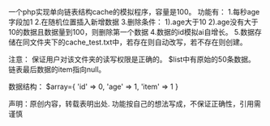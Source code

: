 一个php实现单向链表结构cache的模拟程序，容量是100。
功能有：
	1.每秒age字段加1
	2.在随机位置插入新增数据
	3.删除条件：
			1).age大于10
			2).age没有大于10的数据且数据量到100，则删除第一个数据
	4.数据的id模拟ai自增长。
	5.数据存储在同文件夹下的cache_test.txt中，若存在则自动改写，若不存在则创建。

注意：
	保证用户对该文件夹的读写权限是正确的。
	$list中有原始的50条数据。
	链表最后数据的item指向null。

数据结构：
	$array={
		'id' => 0,
		'age' => 1,
		'item' => 1
	}


声明：原创内容，转载表明出处.
	功能按自己的想法写成，不保证正确性，引用需谨慎
